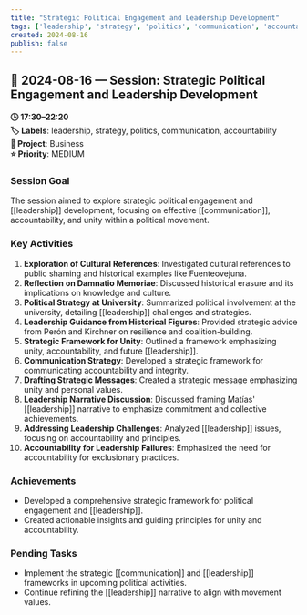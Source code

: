 ```yaml
---
title: "Strategic Political Engagement and Leadership Development"
tags: ['leadership', 'strategy', 'politics', 'communication', 'accountability']
created: 2024-08-16
publish: false
---
```


## 📅 2024-08-16 — Session: Strategic Political Engagement and Leadership Development

**🕒 17:30–22:20**  
**🏷️ Labels**: leadership, strategy, politics, communication, accountability  
**📂 Project**: Business  
**⭐ Priority**: MEDIUM  


### Session Goal
The session aimed to explore strategic political engagement and [[leadership]] development, focusing on effective [[communication]], accountability, and unity within a political movement.

### Key Activities
1. **Exploration of Cultural References**: Investigated cultural references to public shaming and historical examples like Fuenteovejuna.
2. **Reflection on Damnatio Memoriae**: Discussed historical erasure and its implications on knowledge and culture.
3. **Political Strategy at University**: Summarized political involvement at the university, detailing [[leadership]] challenges and strategies.
4. **Leadership Guidance from Historical Figures**: Provided strategic advice from Perón and Kirchner on resilience and coalition-building.
5. **Strategic Framework for Unity**: Outlined a framework emphasizing unity, accountability, and future [[leadership]].
6. **Communication Strategy**: Developed a strategic framework for communicating accountability and integrity.
7. **Drafting Strategic Messages**: Created a strategic message emphasizing unity and personal values.
8. **Leadership Narrative Discussion**: Discussed framing Matías' [[leadership]] narrative to emphasize commitment and collective achievements.
9. **Addressing Leadership Challenges**: Analyzed [[leadership]] issues, focusing on accountability and principles.
10. **Accountability for Leadership Failures**: Emphasized the need for accountability for exclusionary practices.

### Achievements
- Developed a comprehensive strategic framework for political engagement and [[leadership]].
- Created actionable insights and guiding principles for unity and accountability.

### Pending Tasks
- Implement the strategic [[communication]] and [[leadership]] frameworks in upcoming political activities.
- Continue refining the [[leadership]] narrative to align with movement values.

